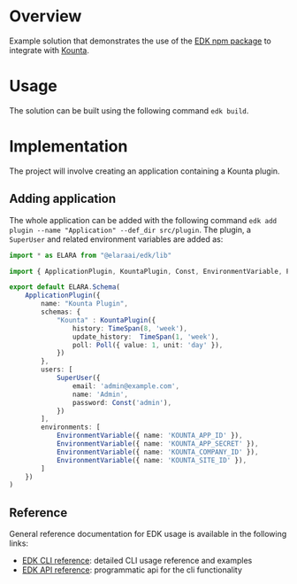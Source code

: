 # Overview

Example solution that demonstrates the use of the [EDK npm package](https://www.npmjs.com/package/@elaraai/edk) to integrate with [Kounta](https://apidoc.kounta.com/).

# Usage

The solution can be built using the following command ```edk build```.

# Implementation
The project will involve creating an application containing a Kounta plugin.

## Adding application
The whole application can be added with the following command ```edk add plugin --name "Application" --def_dir src/plugin```. The plugin, a ```SuperUser``` and related environment variables are added as:

```typescript
import * as ELARA from "@elaraai/edk/lib"

import { ApplicationPlugin, KountaPlugin, Const, EnvironmentVariable, Poll, SuperUser, TimeSpan } from "@elaraai/edk/lib"

export default ELARA.Schema(
    ApplicationPlugin({
        name: "Kounta Plugin",
        schemas: {
            "Kounta" : KountaPlugin({
                history: TimeSpan(8, 'week'),
                update_history:  TimeSpan(1, 'week'),
                poll: Poll({ value: 1, unit: 'day' }),
            })
        },
        users: [
            SuperUser({
                email: 'admin@example.com',
                name: 'Admin',
                password: Const('admin'),
            })
        ],
        environments: [
            EnvironmentVariable({ name: 'KOUNTA_APP_ID' }),
            EnvironmentVariable({ name: 'KOUNTA_APP_SECRET' }),
            EnvironmentVariable({ name: 'KOUNTA_COMPANY_ID' }),
            EnvironmentVariable({ name: 'KOUNTA_SITE_ID' }),
        ]
    })
)
```

## Reference

General reference documentation for EDK usage is available in the following links:
- [EDK CLI reference](https://elaraai.github.io/docs/cli/cli): detailed CLI usage reference and examples
- [EDK API reference](https://elaraai.github.io/docs/api): programmatic api for the cli functionality
